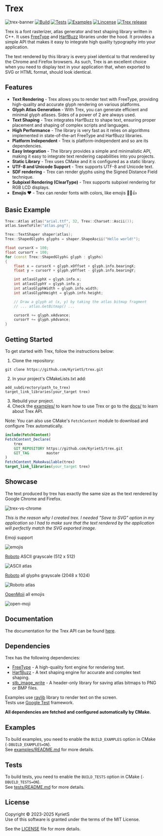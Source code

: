 # Trex

![trex-banner](https://github.com/KyrietS/trex/assets/19170699/8ed15586-9545-4b98-9e83-ce827bac6f3f)
[![Build](https://github.com/KyrietS/trex/actions/workflows/build.yml/badge.svg)](https://github.com/KyrietS/trex/actions/workflows/build.yml)
[![Tests](https://github.com/KyrietS/trex/actions/workflows/tests.yml/badge.svg)](https://github.com/KyrietS/trex/actions/workflows/tests.yml)
[![Examples](https://github.com/KyrietS/trex/actions/workflows/examples.yml/badge.svg)](https://github.com/KyrietS/trex/actions/workflows/examples.yml)
[![Lincense](https://img.shields.io/github/license/KyrietS/trex)](LICENSE)
[![Trex release](https://img.shields.io/github/v/release/KyrietS/trex?include_prereleases&sort=semver)](https://github.com/KyrietS/trex/releases)

Trex is a font rasterizer, atlas generator and text shaping library written in C++. It uses [FreeType](https://github.com/freetype/freetype) and [HarfBuzz](https://github.com/harfbuzz/harfbuzz) libraries under the hood. It provides a simple API that makes it easy to integrate high quality typography into your application.

The text rendered by this library is every pixel identical to that rendered by the Chrome and Firefox browsers. As such, Trex is an excellent choice when you need to display text in your application that, when exported to SVG or HTML format, should look identical.

## Features
* **Text Rendering** - Trex allows you to render text with FreeType, providing high-quality and accurate glyph rendering on various platforms.
* **Glyph Atlas Generation** - With Trex, you can generate efficient and minimal glyph atlases. Sides of a power of 2 are always used.
* **Text Shaping** - Trex integrates HarfBuzz to shape text, ensuring proper placement and shaping of complex scripts and languages.
* **High Performance** - The library is very fast as it relies on algorithms implemented in state-of-the-art FreeType and HarfBuzz libraries.
* **Platform Independent** - Trex is platform-independent and so are its dependencies.
* **Easy Integration** - The library provides a simple and minimalistic API, making it easy to integrate text rendering capabilities into you projects.
* **Static Library** - Trex uses CMake and it is configured as a static library.
* **UTF-8 and Unicode Support** - Trex supports UTF-8 and Unicode text.
* **SDF rendering** - Trex can render glyphs using the Signed Distance Field technique.
* **Subpixel Rendering (ClearType)** - Trex supports subpixel rendering for RGB LCD displays.
* **Emojis ❤️** - Trex can render fonts with colors, like emojis 💪😎👍

## Basic Example

```cpp
Trex::Atlas atlas("arial.ttf", 32, Trex::Charset::Ascii());
atlas.SaveToFile("atlas.png");

Trex::TextShaper shaper(atlas);
Trex::ShapedGlyphs glyphs = shaper.ShapeAscii("Hello world!");

float cursorX = 100;
float cursorY = 100;
for (const Trex::ShapedGlyph& glyph : glyphs)
{
    float x = cursorX + glyph.xOffset + glyph.info.bearingX;
    float y = cursorY + glyph.yOffset - glyph.info.bearingY;

    int atlasGlyphX = glyph.info.x;
    int atlasGlyphY = glyph.info.y;
    int atlasGlyphWidth = glyph.info.width;
    int atlasGlyphHeight = glyph.info.height;

    // Draw a glyph at (x, y) by taking the atlas bitmap fragment
    // ... atlas.GetBitmap() ...

    cursorX += glyph.xAdvance;
    cursorY += glyph.yAdvance;
}

```

## Getting Started
To get started with Trex, follow the instructions below:

1. Clone the repository:
```
git clone https://github.com/KyrietS/trex.git
```
2. In your project's CMakeLists.txt add:
```
add_subdirectory(path_to_trex)
target_link_libraries(your_target trex)
```
3. Rebuild your project.
4. Check the [examples/](examples/) to learn how to use Trex or go to the [docs/](docs/) to learn about Trex API.

Note: You can also use CMake's `FetchContent` module to download and configure Trex automatically.

```cmake
include(FetchContent)
FetchContent_Declare(
    trex
    GIT_REPOSITORY https://github.com/KyrietS/trex.git
    GIT_TAG        master
)
FetchContent_MakeAvailable(trex)
target_link_libraries(your_target trex)
```

## Showcase

The text produced by trex has exactly the same size as the text rendered by Google Chrome and Firefox.

![trex-vs-chrome](https://github.com/KyrietS/trex/assets/19170699/05a332bd-72b9-4575-957e-9bacf1b3b65d)

_This is the reason why I created trex. I needed "Save to SVG" option in my application so I had to make sure that the text rendered by the application will perfectly match the SVG exported image._

Emoji support

![emojis](https://github.com/KyrietS/trex/assets/19170699/c5b42d59-2a22-4b5b-9785-29256e3babf1)

[Roboto](https://fonts.google.com/specimen/Roboto) ASCII grayscale (512 x 512)

![ASCII atlas](https://github.com/KyrietS/trex/assets/19170699/7780d0c5-259f-45db-a019-ad4388b2489b)


[Roboto](https://fonts.google.com/specimen/Roboto) all glyphs grayscale (2048 x 1024)

![Roboto atlas](https://github.com/KyrietS/trex/assets/19170699/8dda53ff-9c58-4dcb-b565-5d5b55d6b431)

[OpenMoji](https://github.com/hfg-gmuend/openmoji) all emojis

![open-moji](https://github.com/KyrietS/trex/assets/19170699/09d989b1-1ad1-4ced-bdaa-c138689029ce)


## Documentation
The documentation for the Trex API can be found [here](docs/README.md).

## Dependencies

Trex has the following dependencies:

* [FreeType](https://github.com/freetype/freetype) - A high-quality font engine for rendering text.
* [HarfBuzz](https://github.com/harfbuzz/harfbuzz) - A text shaping engine for accurate and complex text shaping.
* [stb_image_write](https://github.com/nothings/stb) - A header-only library for saving atlas bitmaps to PNG or BMP files.

Examples use [raylib](https://github.com/raysan5/raylib) library to render text on the screen.\
Tests use [Google Test](https://github.com/google/googletest) framework.

**All dependencies are fetched and configured automatically by CMake.**

## Examples

To build examples, you need to enable the `BUILD_EXAMPLES` option in CMake (`-DBUILD_EXAMPLES=ON`).\
See [examples/README.md](examples/README.md) for more details.

## Tests

To build tests, you need to enable the `BUILD_TESTS` option in CMake (`-DBUILD_TESTS=ON`).\
See [tests/README.md](tests/README.md) for more details.

## License
Copyright © 2023-2025 KyrietS\
Use of this software is granted under the terms of the MIT License.

See the [LICENSE](LICENSE) file for more details.
